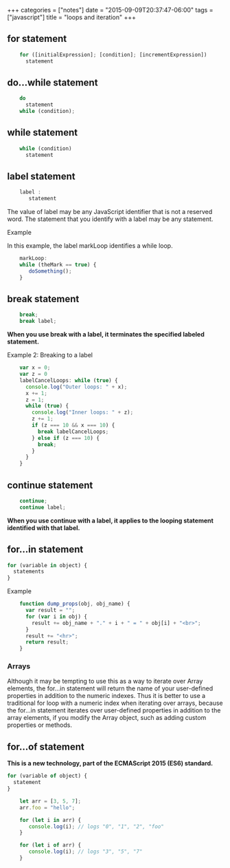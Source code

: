+++
categories = ["notes"]
date = "2015-09-09T20:37:47-06:00"
tags = ["javascript"]
title = "loops and iteration"
+++

## for statement

```javascript
    for ([initialExpression]; [condition]; [incrementExpression])
      statement
```
## do...while statement

```javascript
    do
      statement
    while (condition);
```

## while statement

```javascript
    while (condition)
      statement
```

## label statement

```javascript
    label :
       statement
```

The value of label may be any JavaScript identifier that is not a reserved word. The statement that you identify with a label may be any statement.

Example

In this example, the label markLoop identifies a while loop.

```javascript
    markLoop:
    while (theMark == true) {
       doSomething();
    }
```

## break statement

```javascript
    break;
    break label;
```

__When you use break with a label, it terminates the specified labeled statement.__

Example 2: Breaking to a label

```javascript
    var x = 0;
    var z = 0
    labelCancelLoops: while (true) {
      console.log("Outer loops: " + x);
      x += 1;
      z = 1;
      while (true) {
        console.log("Inner loops: " + z);
        z += 1;
        if (z === 10 && x === 10) {
          break labelCancelLoops;
        } else if (z === 10) {
          break;
        }
      }
    }
```

## continue statement


```javascript
    continue;
    continue label;
```

__When you use continue with a label, it applies to the looping statement identified with that label.__

## for...in statement

```javascript
for (variable in object) {
  statements
}
```

Example


```javascript
    function dump_props(obj, obj_name) {
      var result = "";
      for (var i in obj) {
        result += obj_name + "." + i + " = " + obj[i] + "<br>";
      }
      result += "<hr>";
      return result;
    }
```

### Arrays

Although it may be tempting to use this as a way to iterate over Array elements, the for...in statement will return the name of your user-defined properties in addition to the numeric indexes. Thus it is better to use a traditional for loop with a numeric index when iterating over arrays, because the for...in statement iterates over user-defined properties in addition to the array elements, if you modify the Array object, such as adding custom properties or methods.

## for...of statement

__This is a new technology, part of the ECMAScript 2015 (ES6) standard.__

```javascript
for (variable of object) {
  statement
}
```


```javascript
    let arr = [3, 5, 7];
    arr.foo = "hello";

    for (let i in arr) {
       console.log(i); // logs "0", "1", "2", "foo"
    }

    for (let i of arr) {
       console.log(i); // logs "3", "5", "7"
    }
```
